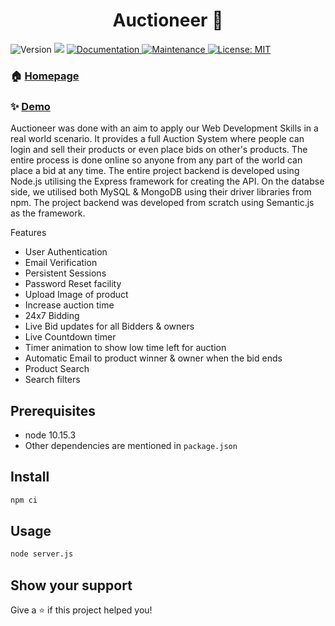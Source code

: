 <h1 align="center">Auctioneer 👋</h1>
<p>
  <img alt="Version" src="https://img.shields.io/badge/version-1.0.0-blue.svg?cacheSeconds=2592000" />
  <img src="https://img.shields.io/badge/node-10.15.3-blue.svg" />
  <a href="https://github.com/abhishekr700/OnlineAuction#readme" target="_blank">
    <img alt="Documentation" src="https://img.shields.io/badge/documentation-yes-brightgreen.svg" />
  </a>
  <a href="https://github.com/abhishekr700/OnlineAuction/graphs/commit-activity" target="_blank">
    <img alt="Maintenance" src="https://img.shields.io/badge/Maintained%3F-yes-green.svg" />
  </a>
  <a href=" " target="_blank">
    <img alt="License: MIT" src="https://img.shields.io/github/license/abhishekr700/Auctioneer" />
  </a>
</p>

### 🏠 [Homepage](http://github.com/abhishekr700/OnlineAuction)

### ✨ [Demo](http://online-auction-app.herokuapp.com/)

Auctioneer was done with an aim to apply our Web Development Skills in a real world scenario. It provides a full Auction System where people can login and sell their products or even place bids on other's products. The entire process is done online so anyone from any part of the world can place a bid at any time. 
The entire project backend is developed using Node.js utilising the Express framework for creating the API. On the databse side, we utilised both MySQL & MongoDB using their driver libraries from npm.
The project backend was developed from scratch using Semantic.js as the framework.

Features

- User Authentication
- Email Verification
- Persistent Sessions
- Password Reset facility
- Upload Image of product
- Increase auction time
- 24x7 Bidding
- Live Bid updates for all Bidders & owners
- Live Countdown timer
- Timer animation to show low time left for auction
- Automatic Email to product winner & owner when the bid ends
- Product Search
- Search filters

## Prerequisites

- node 10.15.3
- Other dependencies are mentioned in `package.json`

## Install

```sh
npm ci
```

## Usage

```sh
node server.js
```


## Show your support

Give a ⭐️ if this project helped you!


